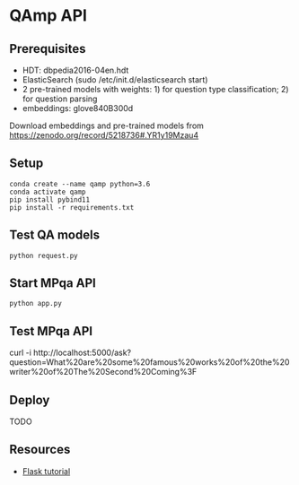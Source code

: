 # QAmp API

## Prerequisites

* HDT: dbpedia2016-04en.hdt
* ElasticSearch (sudo /etc/init.d/elasticsearch start)
* 2 pre-trained models with weights: 1) for question type classification; 2) for question parsing
* embeddings: glove840B300d

Download embeddings and pre-trained models from https://zenodo.org/record/5218736#.YR1y19Mzau4

## Setup

```
conda create --name qamp python=3.6
conda activate qamp
pip install pybind11
pip install -r requirements.txt
```

## Test QA models

```
python request.py 
```

## Start MPqa API

```
python app.py
```

## Test MPqa API

curl -i http://localhost:5000/ask?question=What%20are%20some%20famous%20works%20of%20the%20writer%20of%20The%20Second%20Coming%3F


## Deploy

TODO


## Resources

* [Flask tutorial](https://blog.miguelgrinberg.com/post/designing-a-restful-api-with-python-and-flask)

